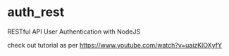 # auth_rest
RESTful API User Authentication with NodeJS

check out tutorial as per https://www.youtube.com/watch?v=uaizKlOXyfY
